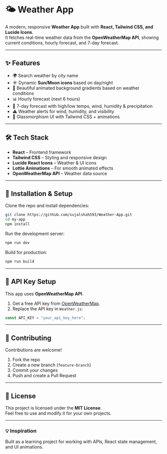 # 🌤️ Weather App

A modern, responsive **Weather App** built with **React, Tailwind CSS, and Lucide Icons**.  
It fetches real-time weather data from the **OpenWeatherMap API**, showing current conditions, hourly forecast, and 7-day forecast.

---

## ✨ Features

- 🌍 Search weather by city name  
- ☀️ Dynamic **Sun/Moon icons** based on day/night  
- 🌈 Beautiful animated background gradients based on weather conditions  
- 📊 Hourly forecast (next 6 hours)  
- 📅 7-day forecast with high/low temps, wind, humidity & precipitation  
- ⚠️ Weather alerts for wind, humidity, and visibility  
- 🎨 Glassmorphism UI with Tailwind CSS + animations  

---

## 🛠️ Tech Stack

- **React** – Frontend framework  
- **Tailwind CSS** – Styling and responsive design  
- **Lucide React Icons** – Weather & UI icons  
- **Lottie Animations** – For smooth animated effects  
- **OpenWeatherMap API** – Weather data source  

---

## 🚀 Installation & Setup

Clone the repo and install dependencies:

```bash
git clone https://github.com/sujalshah593/Weather-App.git
cd my-app
npm install
```

Run the development server:

```bash
npm run dev
```

Build for production:

```bash
npm run build
```

---

## 🔑 API Key Setup

This app uses **OpenWeatherMap API**.  

1. Get a free API key from [OpenWeatherMap](https://openweathermap.org/api).  
2. Replace the API key in `Weather.js`:

```js
const API_KEY = "your_api_key_here";
```

---


## 🤝 Contributing

Contributions are welcome!  
1. Fork the repo  
2. Create a new branch (`feature-branch`)  
3. Commit your changes  
4. Push and create a Pull Request  

---

## 📜 License

This project is licensed under the **MIT License**.  
Feel free to use and modify it for your own projects.

---

### 💡 Inspiration
Built as a learning project for working with APIs, React state management, and UI animations.
